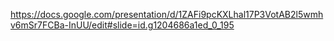 https://docs.google.com/presentation/d/1ZAFi9pcKXLhal17P3VotAB2l5wmhv6mSr7FCBa-InUU/edit#slide=id.g1204686a1ed_0_195